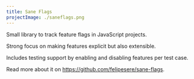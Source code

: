 ```yaml
---
title: Sane Flags
projectImage: ./saneflags.png
---
```


Small library to track feature flags in JavaScript projects.

Strong focus on making features explicit but also extensible.

Includes testing support by enabling and disabling features per test case.

Read more about it on https://github.com/felipesere/sane-flags.
